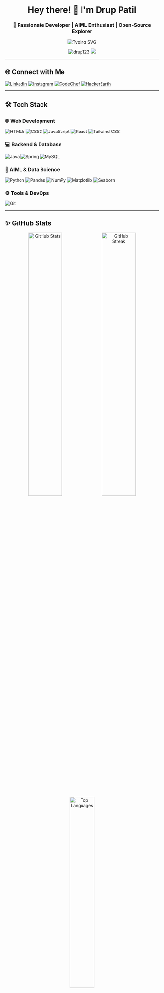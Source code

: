 <h1 align="center">Hey there! 👋 I'm Drup Patil</h1>
<h3 align="center">🚀 Passionate Developer | AIML Enthusiast | Open-Source Explorer</h3>

<p align="center">
  <img src="https://readme-typing-svg.herokuapp.com?font=Fira+Code&weight=500&size=22&duration=4000&pause=800&color=00C7FF&center=true&vCenter=true&width=600&lines=Developer+%7C+Open-Source+Contributor;AIML+Student+%7C+Tech+Lover;Let's+build+something+awesome!+💻" alt="Typing SVG" />
</p>

<p align="center">
  <img src="https://komarev.com/ghpvc/?username=drup123&label=Profile%20views&color=0e75b6&style=flat" alt="drup123" />
  <img src="https://img.shields.io/github/followers/drup123?label=Follow&style=social" />
</p>

---

## 🌐 Connect with Me

[![LinkedIn](https://img.shields.io/badge/LinkedIn-0A66C2?style=for-the-badge&logo=linkedin&logoColor=white)](https://linkedin.com/in/drup-patil)
[![Instagram](https://img.shields.io/badge/Instagram-E4405F?style=for-the-badge&logo=instagram&logoColor=white)](https://instagram.com/drup.27)
[![CodeChef](https://img.shields.io/badge/CodeChef-5B4638?style=for-the-badge&logo=codechef&logoColor=white)](https://www.codechef.com/users/drup_27)
[![HackerEarth](https://img.shields.io/badge/HackerEarth-323754?style=for-the-badge&logo=hackerearth&logoColor=white)](https://www.hackerearth.com/@druppatil27)

---

## 🛠️ Tech Stack

### 🌐 Web Development
![HTML5](https://img.shields.io/badge/HTML5-E34F26?style=for-the-badge&logo=html5&logoColor=white)
![CSS3](https://img.shields.io/badge/CSS3-1572B6?style=for-the-badge&logo=css3&logoColor=white)
![JavaScript](https://img.shields.io/badge/JavaScript-F7DF1E?style=for-the-badge&logo=javascript&logoColor=black)
![React](https://img.shields.io/badge/React-20232A?style=for-the-badge&logo=react&logoColor=61DAFB)
![Tailwind CSS](https://img.shields.io/badge/Tailwind-38B2AC?style=for-the-badge&logo=tailwind-css&logoColor=white)

### 💻 Backend & Database
![Java](https://img.shields.io/badge/Java-ED8B00?style=for-the-badge&logo=openjdk&logoColor=white)
![Spring](https://img.shields.io/badge/Spring-6DB33F?style=for-the-badge&logo=spring&logoColor=white)
![MySQL](https://img.shields.io/badge/MySQL-005C84?style=for-the-badge&logo=mysql&logoColor=white)

### 🧠 AIML & Data Science
![Python](https://img.shields.io/badge/Python-3776AB?style=for-the-badge&logo=python&logoColor=white)
![Pandas](https://img.shields.io/badge/Pandas-2C2D72?style=for-the-badge&logo=pandas&logoColor=white)
![NumPy](https://img.shields.io/badge/NumPy-013243?style=for-the-badge&logo=numpy&logoColor=white)
![Matplotlib](https://img.shields.io/badge/Matplotlib-11557c?style=for-the-badge&logo=matplotlib&logoColor=white)
![Seaborn](https://img.shields.io/badge/Seaborn-4C72B0?style=for-the-badge&logo=seaborn&logoColor=white)


### ⚙️ Tools & DevOps
![Git](https://img.shields.io/badge/Git-F05032?style=for-the-badge&logo=git&logoColor=white)

---

## ✨ GitHub Stats

<p align="center">
  <img src="https://github-readme-stats.vercel.app/api?username=drup123&show_icons=true&theme=radical" alt="GitHub Stats" width="47%"/>
  <img src="https://github-readme-streak-stats.herokuapp.com/?user=drup123&theme=radical" alt="GitHub Streak" width="47%"/>
</p>

<p align="center">
  <img src="https://github-readme-stats.vercel.app/api/top-langs/?username=drup123&layout=compact&theme=radical" alt="Top Languages" width="40%"/>
</p>

---

## 🔥 Current Focus

- 🔭 Building impactful **AIML projects**
- 🌱 Exploring **Advanced Python, React, and Spring**
- 👯 Open to **collaborations** in development & research
- 💬 Ask me about **Java, Python, or full-stack projects**

---

## 🎯 Fun Fact

> 💡 I regularly solve coding challenges on CodeChef and HackerEarth to keep my skills sharp!

---

<p align="center">
  <img src="https://media.giphy.com/media/qgQUggAC3Pfv687qPC/giphy.gif" width="400" alt="Coding GIF">
</p>

---

<p align="center">
  <b>Thanks for visiting! Let's connect and create something amazing together 🚀</b><br><br>
  <a href="https://github.com/drup123"><img src="https://img.shields.io/github/stars/drup123?style=social" /></a>
</p>
